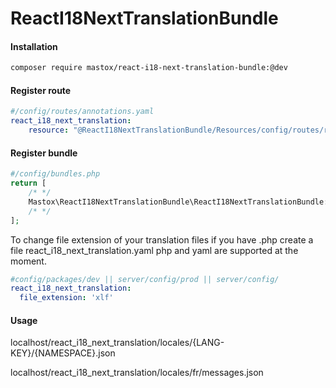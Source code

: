 # ReactI18NextTranslationBundle

#### Installation
```bash
composer require mastox/react-i18-next-translation-bundle:@dev
```

#### Register route
```yaml
#/config/routes/annotations.yaml
react_i18_next_translation:
    resource: "@ReactI18NextTranslationBundle/Resources/config/routes/routes.xml"
```
#### Register bundle
```php
#/config/bundles.php
return [
    /* */
    Mastox\ReactI18NextTranslationBundle\ReactI18NextTranslationBundle::class => ['all' => true],
    /* */
];
```
To change file extension of your translation files if you have .php
create a file react_i18_next_translation.yaml
php and yaml are supported at the moment.
```yaml
#config/packages/dev || server/config/prod || server/config/
react_i18_next_translation:
  file_extension: 'xlf'
```
#### Usage

localhost/react_i18_next_translation/locales/{LANG-KEY}/{NAMESPACE}.json

localhost/react_i18_next_translation/locales/fr/messages.json